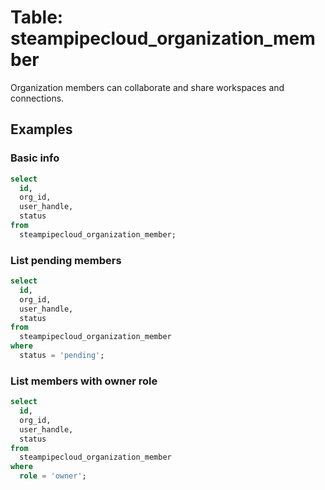 # Table: steampipecloud_organization_member

Organization members can collaborate and share workspaces and connections.

## Examples

### Basic info

```sql
select
  id,
  org_id,
  user_handle,
  status
from
  steampipecloud_organization_member;
```

### List pending members

```sql
select
  id,
  org_id,
  user_handle,
  status
from
  steampipecloud_organization_member
where
  status = 'pending';
```

### List members with owner role

```sql
select
  id,
  org_id,
  user_handle,
  status
from
  steampipecloud_organization_member
where
  role = 'owner';
```
